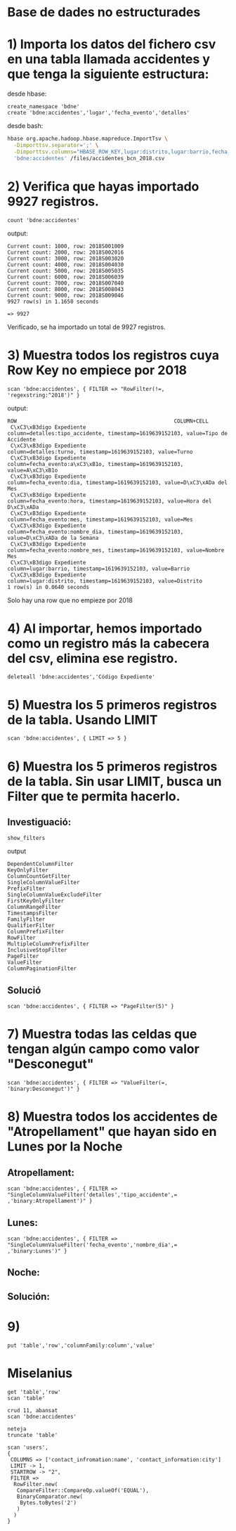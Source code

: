 # Base de dades no estructurades


# 1) Importa los datos del fichero csv en una tabla llamada **accidentes** y que tenga la siguiente estructura:

desde hbase:
```hbase
create_namespace 'bdne'
create 'bdne:accidentes','lugar','fecha_evento','detalles'
```

desde bash:
```bash
hbase org.apache.hadoop.hbase.mapreduce.ImportTsv \
  -Dimporttsv.separator=';' \
  -Dimporttsv.columns="HBASE_ROW_KEY,lugar:distrito,lugar:barrio,fecha_evento:nombre_dia,fecha_evento:año,fecha_evento:mes,fecha_evento:nombre_mes,fecha_evento:dia,fecha_evento:hora,detalles:turno,detalles:tipo_accidente" \
  'bdne:accidentes' /files/accidentes_bcn_2018.csv
```
<!--
```bash
echo lugar:{distrito,barrio} fecha_evento:{nombre_dia,año,mes,nombre_mes,dia,hora} detalles:{turno,tipo_accidente}
```
-->

# 2) Verifica que hayas importado 9927 registros.
```hbase
count 'bdne:accidentes'
```

output:
```output
Current count: 1000, row: 2018S001009
Current count: 2000, row: 2018S002016
Current count: 3000, row: 2018S003020
Current count: 4000, row: 2018S004030
Current count: 5000, row: 2018S005035
Current count: 6000, row: 2018S006039
Current count: 7000, row: 2018S007040
Current count: 8000, row: 2018S008043
Current count: 9000, row: 2018S009046
9927 row(s) in 1.1650 seconds

=> 9927
```
Verificado, se ha importado un total de 9927 registros.

# 3) Muestra todos los registros cuya Row Key no empiece por 2018
```hbase
scan 'bdne:accidentes', { FILTER => "RowFilter(!=, 'regexstring:^2018')" }
```

output:
```output
ROW                                                  COLUMN+CELL
 C\xC3\xB3digo Expediente                            column=detalles:tipo_accidente, timestamp=1619639152103, value=Tipo de Accidente
 C\xC3\xB3digo Expediente                            column=detalles:turno, timestamp=1619639152103, value=Turno
 C\xC3\xB3digo Expediente                            column=fecha_evento:a\xC3\xB1o, timestamp=1619639152103, value=A\xC3\xB1o
 C\xC3\xB3digo Expediente                            column=fecha_evento:dia, timestamp=1619639152103, value=D\xC3\xADa del Mes
 C\xC3\xB3digo Expediente                            column=fecha_evento:hora, timestamp=1619639152103, value=Hora del D\xC3\xADa
 C\xC3\xB3digo Expediente                            column=fecha_evento:mes, timestamp=1619639152103, value=Mes
 C\xC3\xB3digo Expediente                            column=fecha_evento:nombre_dia, timestamp=1619639152103, value=D\xC3\xADa de la Semana
 C\xC3\xB3digo Expediente                            column=fecha_evento:nombre_mes, timestamp=1619639152103, value=Nombre Mes
 C\xC3\xB3digo Expediente                            column=lugar:barrio, timestamp=1619639152103, value=Barrio
 C\xC3\xB3digo Expediente                            column=lugar:distrito, timestamp=1619639152103, value=Distrito
1 row(s) in 0.0640 seconds
```
Solo hay una row que no empieze por 2018

# 4) Al importar, hemos importado como un registro más la cabecera del csv, elimina ese registro.
```hbase
deleteall 'bdne:accidentes','Código Expediente'
```

# 5) Muestra los 5 primeros registros de la tabla. Usando LIMIT
```hbase
scan 'bdne:accidentes', { LIMIT => 5 }
```

# 6) Muestra los 5 primeros registros de la tabla. Sin usar LIMIT, busca un Filter que te permita hacerlo.
## Investiguació:
```hbase
show_filters
```

output
```output
DependentColumnFilter
KeyOnlyFilter
ColumnCountGetFilter
SingleColumnValueFilter
PrefixFilter
SingleColumnValueExcludeFilter
FirstKeyOnlyFilter
ColumnRangeFilter
TimestampsFilter
FamilyFilter
QualifierFilter
ColumnPrefixFilter
RowFilter
MultipleColumnPrefixFilter
InclusiveStopFilter
PageFilter
ValueFilter
ColumnPaginationFilter
```

## Solució
```hbase
scan 'bdne:accidentes', { FILTER => "PageFilter(5)" }
```

# 7) Muestra todas las celdas que tengan algún campo como valor "Desconegut"
```hbase
scan 'bdne:accidentes', { FILTER => "ValueFilter(=, 'binary:Desconegut')" }
```

# 8) Muestra todos los accidentes de "Atropellament" que hayan sido en Lunes por la Noche
## Atropellament:
```hbase
scan 'bdne:accidentes', { FILTER => "SingleColumnValueFilter('detalles','tipo_accidente',= ,'binary:Atropellament')" }
```

## Lunes:
```hbase
scan 'bdne:accidentes', { FILTER => "SingleColumnValueFilter('fecha_evento','nombre_dia',= ,'binary:Lunes')" }
```

## Noche:

## Solución:

# 9)
```hbase
put 'table','row','columnFamily:column','value'
```


# Miselanius
```hbase
get 'table','row'
scan 'table'

crud 11, abansat
scan 'bdne:accidentes'

neteja
truncate 'table'

scan 'users',
{
 COLUMNS => ['contact_infromation:name', 'contact_information:city']
 LIMIT -> 1,
 STARTROW -> "2",
 FILTER =>
  RowFilter.new(
   CompareFilter::CompareOp.valueOf('EQUAL'),
   BinaryComparator.new(
    Bytes.toBytes('2')
   )
  )
}
```
